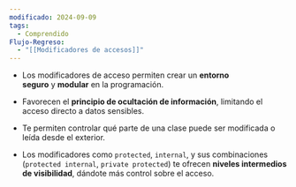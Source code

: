 ```yaml
---
modificado: 2024-09-09
tags:
  - Comprendido
Flujo-Regreso:
  - "[[Modificadores de accesos]]"
---
```


- Los modificadores de acceso permiten crear un **entorno seguro** y **modular** en la programación.

- Favorecen el **principio de ocultación de información**, limitando el acceso directo a datos sensibles.

- Te permiten controlar qué parte de una clase puede ser modificada o leída desde el exterior.

- Los modificadores como `protected`, `internal`, y sus combinaciones (`protected internal`, `private protected`) te ofrecen **niveles intermedios de visibilidad**, dándote más control sobre el acceso.
